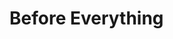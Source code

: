 # Before Everything


<!-- .slide: data-background-image="img/before-everything-01.jpg" data-background-size="contain" data-background-color="black" data-background-color="black" -->


<!-- .slide: data-background-image="img/before-everything-02.jpg" data-background-size="contain" data-background-color="black" -->


<!-- .slide: data-background-image="img/before-everything-03.jpg" data-background-size="contain" data-background-color="black" -->


<!-- .slide: data-background-image="img/before-everything-04.jpg" data-background-size="contain" data-background-color="black" -->


<!-- .slide: data-background-image="img/before-everything-05.jpg" data-background-size="contain" data-background-color="black" -->


<!-- .slide: data-background-image="img/before-everything-06.jpg" data-background-size="contain" data-background-color="black" -->


<!-- .slide: data-background-image="img/before-everything-07.jpg" data-background-size="contain" data-background-color="black" -->


<!-- .slide: data-background-image="img/before-everything-08.jpg" data-background-size="contain" data-background-color="black" -->


<!-- .slide: data-background-image="img/before-everything-09.jpg" data-background-size="contain" data-background-color="black" -->


<!-- .slide: data-background-image="img/before-everything-10.jpg" data-background-size="contain" data-background-color="black" -->


<!-- .slide: data-background-image="img/before-everything-11.jpg" data-background-size="contain" data-background-color="black" -->


<!-- .slide: data-background-image="img/before-everything-12.jpg" data-background-size="contain" data-background-color="black" -->


<!-- .slide: data-background-image="img/before-everything-13.jpg" data-background-size="contain" data-background-color="black" -->


<!-- .slide: data-background-image="img/before-everything-14.jpg" data-background-size="contain" data-background-color="black" -->


<!-- .slide: data-background-image="img/before-everything-15.jpg" data-background-size="contain" data-background-color="black" -->


<!-- .slide: data-background-image="img/before-everything-16.jpg" data-background-size="contain" data-background-color="black" -->


<!-- .slide: data-background-image="img/before-everything-17.jpg" data-background-size="contain" data-background-color="black" -->


<!-- .slide: data-background-image="img/before-everything-18.jpg" data-background-size="contain" data-background-color="black" -->


<!-- .slide: data-background-image="img/before-everything-19.jpg" data-background-size="contain" data-background-color="black" -->
